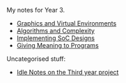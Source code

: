 My notes for Year 3.

- [Graphics and Virtual Environments](Graphics%20and%20Virtual%20Envs%20Index.md)
- [Algorithms and Complexity](Algs%20and%20Complexity%20Index.md)
- [Implementing SoC Designs](Implementing%20SoC%20Designs%20Index.md)
- [Giving Meaning to Programs](Meaning%20to%20Programs%20Index.md)

Uncategorised stuff:
- [Idle Notes on the Third year project](Idle%20Notes.md)

